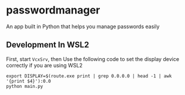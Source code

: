# passwordmanager
An app built in Python that helps you manage passwords easily


## Development In WSL2

First, start `VcxSrv`, then Use the following code to set the display device correctly if you are using WSL2
```
export DISPLAY=$(route.exe print | grep 0.0.0.0 | head -1 | awk '{print $4}'):0.0
python main.py
```

